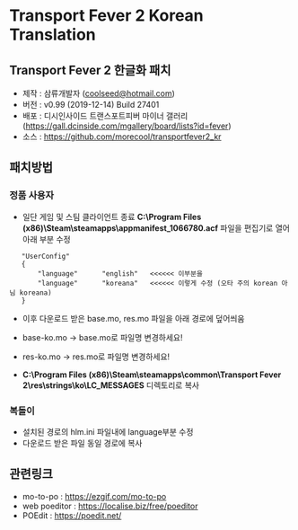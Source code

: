 # Transport Fever 2 Korean Translation
## Transport Fever 2 한글화 패치
 - 제작 : 삼류개발자 (coolseed@hotmail.com)
 - 버전 : v0.99 (2019-12-14) Build 27401
 - 배포 : 디시인사이드 트랜스포트피버 마이너 갤러리 (https://gall.dcinside.com/mgallery/board/lists?id=fever)
 - 소스 : https://github.com/morecool/transportfever2_kr

## 패치방법
### 정품 사용자
 - 일단 게임 및 스팀 클라이언트 종료
   **C:\Program Files (x86)\Steam\steamapps\appmanifest_1066780.acf** 파일을 편집기로 열어 아래 부분 수정
 
 ```
	"UserConfig"
	{
		"language"		"english"   <<<<<< 이부분을 
		"language"		"koreana"   <<<<<< 이렇게 수정 (오타 주의 korean 아님 koreana)
	}
```

 - 이후 다운로드 받은 base.mo, res.mo 파일을 아래 경로에 덮어씌움 
 
 - base-ko.mo -> base.mo로 파일명 변경하세요!
 - res-ko.mo -> res.mo로 파일명 변경하세요!
 - **C:\Program Files (x86)\Steam\steamapps\common\Transport Fever 2\res\strings\ko\LC_MESSAGES** 디렉토리로 복사


### 복돌이

 - 설치된 경로의 hlm.ini 파일내에 language부분 수정
 - 다운로드 받은 파일 동일 경로에 복사


## 관련링크
 - mo-to-po : https://ezgif.com/mo-to-po
 - web poeditor : https://localise.biz/free/poeditor
 - POEdit : https://poedit.net/
